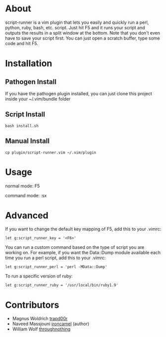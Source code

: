 # About

script-runner is a vim plugin that lets you easily and quickly run a perl,
python, ruby, bash, etc. script. Just hit F5 and it runs your script and outputs
the results in a split window at the bottom. Note that you don't even have to save your script first. You can just open a scratch buffer, type some code and hit F5.

# Installation

## Pathogen Install

If you have the pathogen plugin installed, you can just clone this project
inside your ~/.vim/bundle folder

## Script Install

    bash install.sh

## Manual Install

    cp plugin/script-runner.vim ~/.vim/plugin

# Usage

normal mode: F5

command mode: :sx

# Advanced

If you want to change the default key mapping of F5, add this to your .vimrc:

    let g:script_runner_key = '<F6>'

You can run a custom command based on the type of script you are working on.
For example, if you want the Data::Dump module available each time you run
a perl script, add this to your .vimrc:

    let g:script_runner_perl = 'perl -MData::Dump'

To run a specific version of ruby:

    let g:script_runner_ruby = '/usr/local/bin/ruby1.9'

# Contributors 

* Magnus Woldrich [trapd00r](https://github.com/trapd00r)
* Naveed Massjouni [ironcamel](https://github.com/ironcamel) (author)
* William Wolf [throughnothing](https://github.com/throughnothing)

